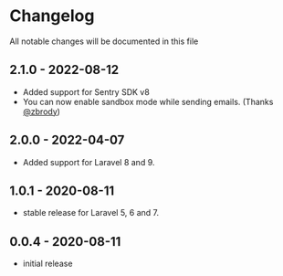 # Changelog

All notable changes will be documented in this file

## 2.1.0 - 2022-08-12

- Added support for Sentry SDK v8
- You can now enable sandbox mode while sending emails. (Thanks [@zbrody](https://github.com/swiftmade/laravel-sendgrid-notification-channel/pull/3))

## 2.0.0 - 2022-04-07

- Added support for Laravel 8 and 9.

## 1.0.1 - 2020-08-11

- stable release for Laravel 5, 6 and 7.

## 0.0.4 - 2020-08-11

- initial release
